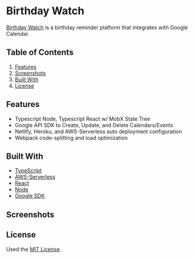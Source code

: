 # Birthday Watch

[Birthday Watch](https://birthday.watch/) is a birthday reminder platform that integrates with Google Calendar.

## Table of Contents

1. [Features](#features)
1. [Screenshots](#screenshots)
1. [Built With](#built-with)
1. [License](#license)

## Features

- Typescript Node, Typescript React w/ MobX State Tree
- Google API SDK to Create, Update, and Delete Calendars/Events
- Netlify, Heroku, and AWS-Serverless auto deployment configuration
- Webpack code-splitting and load optimization

## Built With

- [TypeScript](https://www.typescriptlang.org/)
- [AWS-Serverless](https://aws.amazon.com/serverless/build-a-web-app/)
- [React](https://reactjs.org/)
- [Node](https://nodejs.org/en/)
- [Google SDK](https://github.com/googleapis/google-api-nodejs-client)

## Screenshots

## License

Used the [MIT License](LICENSE.md).
